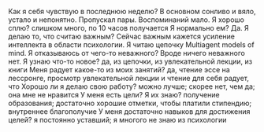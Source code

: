 Как я себя чувствую в последнюю неделю?
В основном сонливо и вяло, устало и непонятно. Пропускал пары. Воспоминаний мало.
Я хорошо сплю?
слишком много, по 10 часов получается
Я нормально ем?
Да. 
Я делаю то, что считаю важным?
Сейчас важным кажется усиление интеллекта в области психологии. Я читаю цепочку Multiagent models of mind. 
Я отказываюсь от чего-то неважного?
Вроде ничего неважного нет.
Я узнаю что-то новое?
да, из цепочки, из увлекательной лекции, из книги
Меня радует какое-то из моих занятий?
да, чтение эссе на лессронге, просмотр увлекательной лекции и чтение для себя
радует, что 
Хорошо ли я делаю свою работу?
можно лучше; скорее нет, чем да; она мне не нравится
У меня есть цели? Я их знаю?
получение образования; достаточно хорошие отметки, чтобы платили стипендию; внутреннее благополучие
У меня достаточно навыков для достижения целей?
я постоянно уставший; я многого не знаю из психологии
